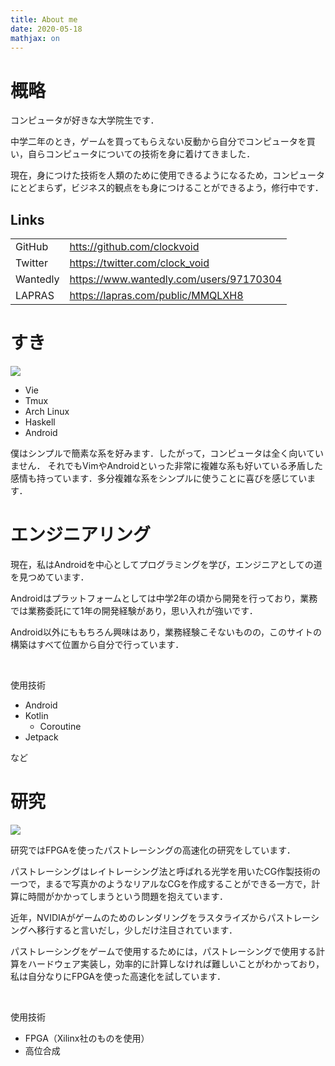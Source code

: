 ```yaml
---
title: About me
date: 2020-05-18
mathjax: on
---
```


# 概略
コンピュータが好きな大学院生です．

中学二年のとき，ゲームを買ってもらえない反動から自分でコンピュータを買い，自らコンピュータについての技術を身に着けてきました．

現在，身につけた技術を人類のために使用できるようになるため，コンピュータにとどまらず，ビジネス的観点をも身につけることができるよう，修行中です．

## Links
| | |
| --- | --- |
| GitHub | [htts://github.com/clockvoid ](https://github.com/clockvoid) |
| Twitter | [https://twitter.com/clock_void ](https://twitter.com/clock_void) |
| Wantedly | [https://www.wantedly.com/users/97170304 ](https://www.wantedly.com/users/97170304) |
| LAPRAS | [https://lapras.com/public/MMQLXH8 ](https://lapras.com/public/MMQLXH8) |

# すき

![](https://i.imgur.com/7zaUUtQ.png)

- Vie
- Tmux
- Arch Linux
- Haskell
- Android

僕はシンプルで簡素な系を好みます．したがって，コンピュータは全く向いていません．
それでもVimやAndroidといった非常に複雑な系も好いている矛盾した感情も持っています．多分複雑な系をシンプルに使うことに喜びを感じています．

# エンジニアリング
現在，私はAndroidを中心としてプログラミングを学び，エンジニアとしての道を見つめています．

Androidはプラットフォームとしては中学2年の頃から開発を行っており，業務では業務委託にて1年の開発経験があり，思い入れが強いです．

Android以外にももちろん興味はあり，業務経験こそないものの，このサイトの構築はすべて位置から自分で行っています．

<br>

使用技術

- Android
- Kotlin
    - Coroutine
- Jetpack

など

# 研究

![](https://i.imgur.com/EqKfoNr.png)

研究ではFPGAを使ったパストレーシングの高速化の研究をしています．

パストレーシングはレイトレーシング法と呼ばれる光学を用いたCG作製技術の一つで，まるで写真かのようなリアルなCGを作成することができる一方で，計算に時間がかかってしまうという問題を抱えています．

近年，NVIDIAがゲームのためのレンダリングをラスタライズからパストレーシングへ移行すると言いだし，少しだけ注目されています．

パストレーシングをゲームで使用するためには，パストレーシングで使用する計算をハードウェア実装し，効率的に計算しなければ難しいことがわかっており，私は自分なりにFPGAを使った高速化を試しています．

<br>

使用技術

- FPGA（Xilinx社のものを使用）
- 高位合成

